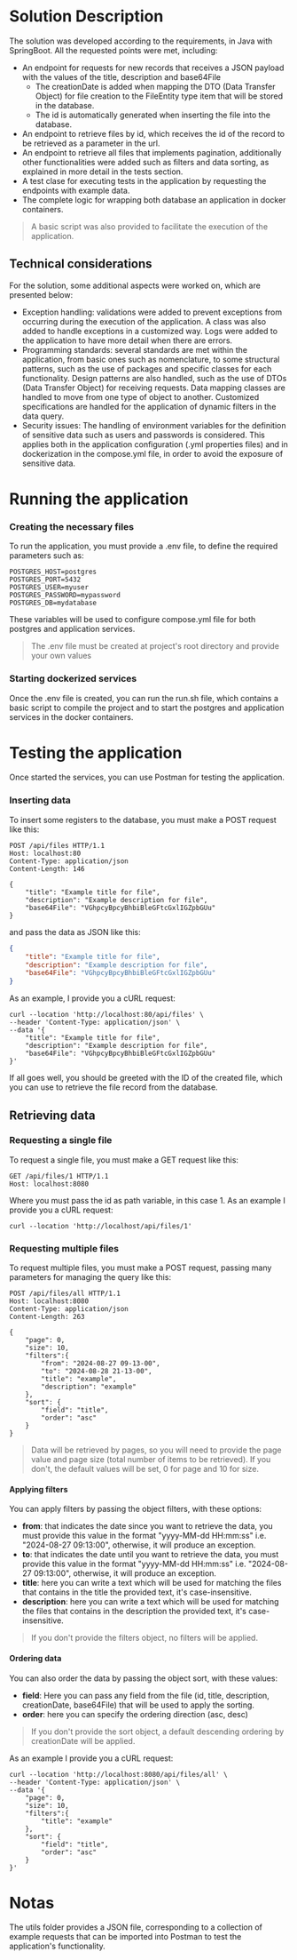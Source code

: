 # Solution Description
The solution was developed according to the requirements, in Java with SpringBoot. All the requested points were met, including:
- An endpoint for requests for new records that receives a JSON payload with the values of the title, description and base64File
  - The creationDate is added when mapping the DTO (Data Transfer Object) for file creation to the FileEntity type item that will be stored in the database.
  - The id is automatically generated when inserting the file into the database.
- An endpoint to retrieve files by id, which receives the id of the record to be retrieved as a parameter in the url.
- An endpoint to retrieve all files that implements pagination, additionally other functionalities were added such as filters and data sorting, as explained in more detail in the tests section.
- A test clase for executing tests in the application by requesting the endpoints with example data.
- The complete logic for wrapping both database an application in docker containers.

> A basic script was also provided to facilitate the execution of the application.

## Technical considerations
For the solution, some additional aspects were worked on, which are presented below:
- Exception handling: validations were added to prevent exceptions from occurring during the execution of the application. A class was also added to handle exceptions in a customized way. Logs were added to the application to have more detail when there are errors.
- Programming standards: several standards are met within the application, from basic ones such as nomenclature, to some structural patterns, such as the use of packages and specific classes for each functionality. Design patterns are also handled, such as the use of DTOs (Data Transfer Object) for receiving requests. Data mapping classes are handled to move from one type of object to another. Customized specifications are handled for the application of dynamic filters in the data query.
- Security issues: The handling of environment variables for the definition of sensitive data such as users and passwords is considered. This applies both in the application configuration (.yml properties files) and in dockerization in the compose.yml file, in order to avoid the exposure of sensitive data.

# Running the application
### Creating the necessary files
To run the application, you must provide a .env file, to define the required parameters such as:

```text
POSTGRES_HOST=postgres
POSTGRES_PORT=5432
POSTGRES_USER=myuser
POSTGRES_PASSWORD=mypassword
POSTGRES_DB=mydatabase
```
These variables will be used to configure compose.yml file for both postgres and application services.

> The .env file must be created at project's root directory and provide your own values

### Starting dockerized services
Once the .env file is created, you can run the run.sh file, which contains a basic script to compile the project and to start the postgres and application services in the docker containers.

# Testing the application
Once started the services, you can use Postman for testing the application.
### Inserting data
To insert some registers to the database, you must make a POST request like this:
```http request
POST /api/files HTTP/1.1
Host: localhost:80
Content-Type: application/json
Content-Length: 146

{
    "title": "Example title for file",
    "description": "Example description for file",
    "base64File": "VGhpcyBpcyBhbiBleGFtcGxlIGZpbGUu"
}
```
and pass the data as JSON like this:

```json
{
    "title": "Example title for file",
    "description": "Example description for file",
    "base64File": "VGhpcyBpcyBhbiBleGFtcGxlIGZpbGUu"
}
```
As an example, I provide you a cURL request:
```shell
curl --location 'http://localhost:80/api/files' \
--header 'Content-Type: application/json' \
--data '{
    "title": "Example title for file",
    "description": "Example description for file",
    "base64File": "VGhpcyBpcyBhbiBleGFtcGxlIGZpbGUu"
}'
```
If all goes well, you should be greeted with the ID of the created file, which you can use to retrieve the file record from the database.

## Retrieving data
### Requesting a single file
To request a single file,  you must make a GET request like this:
```http request
GET /api/files/1 HTTP/1.1
Host: localhost:8080
```
Where you must pass the id as path variable, in this case 1. As an example I provide you a cURL request:
```shell
curl --location 'http://localhost/api/files/1'
```
### Requesting multiple files
To request multiple files, you must make a POST request, passing many parameters for managing the query like this:
```http request
POST /api/files/all HTTP/1.1
Host: localhost:8080
Content-Type: application/json
Content-Length: 263

{
    "page": 0,
    "size": 10,
    "filters":{
        "from": "2024-08-27 09-13-00",
        "to": "2024-08-28 21-13-00",
        "title": "example",
        "description": "example"
    },
    "sort": {
        "field": "title",
        "order": "asc"
    }
}
```
> Data will be retrieved by pages, so you will need to provide the page value and page size (total number of items to be retrieved). If you don't, the default values will be set, 0 for page and 10 for size.

#### Applying filters
You can apply filters by passing the object filters, with these options:

- **from**: that indicates the date since you want to retrieve the data, you must provide this value in the format "yyyy-MM-dd HH:mm:ss" i.e. "2024-08-27 09:13:00", otherwise, it will produce an exception.
- **to**: that indicates the date until you want to retrieve the data, you must provide this value in the format "yyyy-MM-dd HH:mm:ss" i.e. "2024-08-27 09:13:00", otherwise, it will produce an exception.
- **title**: here you can write a text which will be used for matching the files that contains in the title the provided text, it's case-insensitive.
- **description**: here you can write a text which will be used for matching the files that contains in the description the provided text, it's case-insensitive.

> If you don't provide the filters object, no filters will be applied.

#### Ordering data
You can also order the data by passing the object sort, with these values:

- **field**: Here you can pass any field from the file (id, title, description, creationDate, base64File) that will be used to apply the sorting.
- **order**: here you can specify the ordering direction (asc, desc)

> If you don't provide the sort object, a default descending ordering by creationDate will be applied.

As an example I provide you a cURL request:
```shell
curl --location 'http://localhost:8080/api/files/all' \
--header 'Content-Type: application/json' \
--data '{
    "page": 0,
    "size": 10,
    "filters":{
        "title": "example"
    },
    "sort": {
        "field": "title",
        "order": "asc"
    }
}'
```

# Notas
The utils folder provides a JSON file, corresponding to a collection of example requests that can be imported into Postman to test the application's functionality.